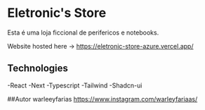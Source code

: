 # Eletronic's Store

Esta é uma loja ficcional de perifericos e notebooks.

Website hosted here -> https://eletronic-store-azure.vercel.app/

## Technologies

-React
-Next
-Typescript
-Tailwind
-Shadcn-ui

##Autor
warleeyfarias https://www.instagram.com/warleyfariaas/
